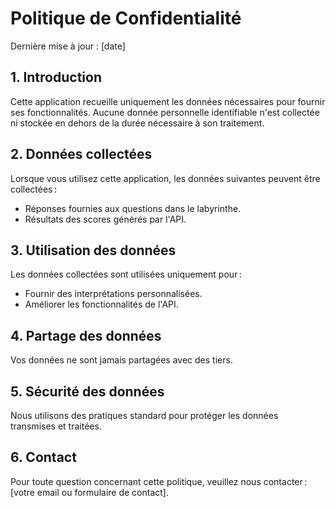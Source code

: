 # Politique de Confidentialité

Dernière mise à jour : [date]

## 1. Introduction
Cette application recueille uniquement les données nécessaires pour fournir ses fonctionnalités. Aucune donnée personnelle identifiable n'est collectée ni stockée en dehors de la durée nécessaire à son traitement.

## 2. Données collectées
Lorsque vous utilisez cette application, les données suivantes peuvent être collectées :
- Réponses fournies aux questions dans le labyrinthe.
- Résultats des scores générés par l'API.

## 3. Utilisation des données
Les données collectées sont utilisées uniquement pour :
- Fournir des interprétations personnalisées.
- Améliorer les fonctionnalités de l'API.

## 4. Partage des données
Vos données ne sont jamais partagées avec des tiers.

## 5. Sécurité des données
Nous utilisons des pratiques standard pour protéger les données transmises et traitées.

## 6. Contact
Pour toute question concernant cette politique, veuillez nous contacter : [votre email ou formulaire de contact].
